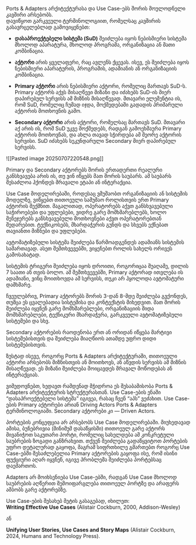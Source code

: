 Ports & Adapters არქიტექტურასა და Use Case-ებს შორის მოულოდნელი კავშირი არსებობს.  
დავიწყოთ გარკვეული ტერმინოლოგიით, რომელსაც კავშირის გასავრცელებლად გამოვიყენებთ:

- **დასაპროექტებელი სისტემა (SuD)** შეიძლება იყოს ნებისმიერი სისტემა მხოლოდ აპარატურა, მხოლოდ პროგრამა, ორგანიზაცია ან მათი კომბინაცია.
    
- **აქტორი** არის ყველაფერი, რაც ავლენს ქცევას. ისევ, ეს შეიძლება იყოს ნებისმიერი აპარატურის, პროგრამის, ადამიანის ან ორგანიზაციის კომბინაცია.
    
- **Primary აქტორი** არის ნებისმიერი აქტორი, რომელიც მართავს SuD-ს. Primary აქტორს აქვს მისაღწევი მიზანი და იძახებს SuD-ის მიერ დაპირებულ სერვისს ამ მიზნის მისაღწევად. მთავარი ელემენტია ის, რომ SuD, რომელიც ჩუმად იჯდა, მოქმედებაში გადადის პრიმარული აქტორის მოთხოვნის გამო.
    
- **Secondary აქტორი** არის აქტორი, რომელსაც მართავს SuD. მთავარი აქ არის ის, რომ SuD უკვე მოქმედებს, რადგან გამოეხმაურა Primary აქტორის მოთხოვნას, და ახლა თავად სჭირდება ამ მეორე აქტორის სერვისი. SuD იძახებს სეკუნდარული Secondary მიერ დაპირებულ სერვისს.
    

![[Pasted image 20250707220548.png]]

Primary და Secondary აქტორებს შორის ერთადერთი რეალური განსხვავება არის ის, თუ ვინ იწყებს მათ შორის საუბარს. ამ საუბარს შესაძლოა ჰქონდეს მრავალი ეტაპი ან ინტერაქცია.

Use Case მოდელირებაში, როდესაც ვმუშაობთ ორგანიზაციის ან სისტემის მოდელზე, ვიწყებთ თითოეული სამუშაო როლისთვის ერთ Primary აქტორის შექმნით. მაგალითად, ოპერატორებს აქვთ განსხვავებული საჭიროებები და უფლებები, ვიდრე გარე მომხმარებლებს, ხოლო მენეჯერებს განსხვავებული მოთხოვნები აქვთ ოპერატორებთან შედარებით. ტექნიკოსებს, მხარდაჭერის გუნდს და სხვებს ექნებათ თავიანთი მიზნები და უფლებები.

ავტომატიზებული სისტემა შეიძლება წარმოადგენდეს ადამიანს სისტემის სამართავად. ასეთ შემთხვევებში, ვიყენებთ როლის სახელს ორივეს გამოსახატად.

სისტემის ტრიგერი შეიძლება იყოს დროითი, როგორიცაა შუაღამე, დილის 7 საათი ან თვის ბოლო. ამ შემთხვევებში, Primary აქტორად ითვლება ის ადამიანი, ვინც მოითხოვდა ამ სერვისს, თუკი არ ჰყოლოდა ავტომატური დამხმარე.

ჩვეულებრივ, Primary აქტორებს შორის 3-დან 8-მდე შეიძლება გვქონდეს, თუმცა ეს ცვალებადია სისტემისა და კონტექსტის მიხედვით. მათ შორის შეიძლება იყვნენ გარე მომხმარებლები, ორგანიზაციის შიდა მომხმარებლები, ტექნიკური მხარდაჭერა, გარკვეული ავტომატიზებული სისტემები და სხვ.

Secondary აქტორების რაოდენობა ერთ ან ორიდან იწყება მარტივი სისტემებისთვის და შეიძლება მიაღწიოს ათამდე უფრო დიდი სისტემებისთვის.

ზუსტად ისევე, როგორც Ports & Adapters არქიტექტურაში, თითოეული აქტორი არსებობს მიზნისთვის  ან მოითხოვს, ან აწვდის სერვისს ამ მიზნის მისაღწევად. ეს მიზანი შეიძლება მოიცავდეს მრავალ მოწოდებას ან ინტერაქციას.

ვიმედოვნებთ, ხედავთ რამდენად მჭიდროა ეს შესაბამისობა Ports & Adapters არქიტექტურის სტრუქტურასთან. Use Case-ების ენაში “დასაპროექტებელი სისტემა” იგივეა, რასაც ჩვენ “აპს” ვეძახით. Use Case-ების Primary აქტორები არიან Driving Actors Ports & Adapters ტერმინოლოგიაში. Secondary აქტორები კი — Driven Actors.

პორტების კონცეფცია არ არსებობს Use Case მოდელირებაში. მიუხედავად ამისა, ბუნებრივია (მინიმუმ დასაწყისში) თითოეულ გარე აქტორს მივანიჭოთ საკუთარი პორტი, რომელიც სახელდება ამ კონკრეტული საუბრების ზოგადი განზრახვით. თქვენ შეიძლება გადაწყვიტოთ პორტების უფრო დეტალურად გაყოფა, მაგრამ სიფრთხილე გმართებთ  როგორც Use Case-ებში შესაძლებელია Primary აქტორების გაყოფა ისე, რომ ისინი ფუქციური აღარ იყვნენ, იგივე პრობლემა შეიძლება პორტებსაც დაემართოს.

Adapters არ მოიხსენიება Use Case-ებში, რადგან Use Case მხოლოდ საუბრების აღწერით შემოიფარგლება თითოეულ პორტზე და არაფერს ამბობს გარე აქტორებზე.

Use Case-ების შესახებ მეტის გასაგებად, იხილეთ:  
**Writing Effective Use Cases** (Alistair Cockburn, 2000, Addison-Wesley)

ან

**Unifying User Stories, Use Cases and Story Maps** (Alistair Cockburn, 2024, Humans and Technology Press).